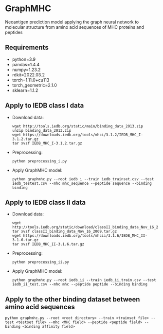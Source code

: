 # GraphMHC
Neoantigen prediction model applying the graph neural network to molecular structure from amino acid sequences of MHC proteins and peptides

## Requirements
* python=3.9
* pandas=1.4.4
* numpy=1.23.2
* rdkit=2022.03.2
* torch=1.11.0+cu113
* torch_geometric=2.1.0
* sklearn=1.1.2

## Apply to IEDB class I data
* Download data:
  ```
  wget http://tools.iedb.org/static/main/binding_data_2013.zip
  unzip binding_data_2013.zip
  wget https://downloads.iedb.org/tools/mhci/3.1.2/IEDB_MHC_I-3.1.2.tar.gz
  tar xvzf IEDB_MHC_I-3.1.2.tar.gz
  ```
* Preprocessing:
  ```
  python preprocessing_i.py
  ```
* Apply GraphMHC model:
  ```
  python graphmhc.py --root iedb_i --train iedb_trainset.csv --test iedb_testest.csv --mhc mhc_sequence --peptide sequence --binding binding
  ```

## Apply to IEDB class II data
* Download data:
  ```
  wget http://tools.iedb.org/static/download/classII_binding_data_Nov_16_2009.tar.gz
  tar xvzf classII_binding_data_Nov_16_2009.tar.gz
  wget https://downloads.iedb.org/tools/mhcii/3.1.6/IEDB_MHC_II-3.1.6.tar.gz
  tar xvzf IEDB_MHC_II-3.1.6.tar.gz
  ``` 
* Preprocessing:
  ```
  python preprocessing_ii.py
  ```
* Apply GraphMHC model:
  ```
  python graphmhc.py --root iedb_ii --train iedb_ii_train.csv --test iedb_ii_test.csv --mhc mhc --peptide peptide --binding binding
  ```
## Apply to the other binding dataset between amino acid sequences
```
python graphmhc.py --root <root directory> --train <trainset file> --test <testset file> --mhc <MHC field> --peptide <peptide field> --binding <binding affinity field>
```
